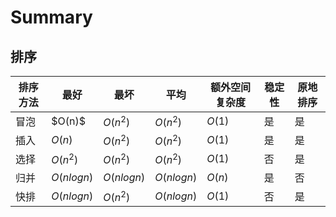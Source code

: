 # Summary

## 排序

| 排序方法 | 最好       | 最坏       | 平均       | 额外空间复杂度 | 稳定性 | 原地排序 |
| -------- | ---------- | ---------- | ---------- | -------------- | ------ | -------- |
| 冒泡     | \$O(n)$     | $O(n^2)$   | $O(n^2)$   | $O(1)$         | 是     | 是       |
| 插入     | $O(n)$     | $O(n^2)$   | $O(n^2)$   | $O(1)$         | 是     | 是       |
| 选择     | $O(n^2)$   | $O(n^2)$   | $O(n^2)$   | $O(1)$         | 否     | 是       |
| 归并     | $O(nlogn)$ | $O(nlogn)$ | $O(nlogn)$ | $O(n)$         | 是     | 否       |
| 快排     | $O(nlogn)$ | $O(n^2)$   | $O(nlogn)$ | $O(1)$         | 否     | 是       |

